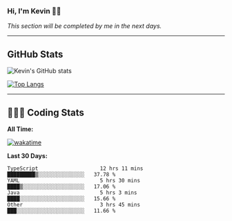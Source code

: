 ### Hi, I'm Kevin 👋🏻

_This section will be completed by me in the next days._


--- 
## GitHub Stats
![Kevin's GitHub stats](https://github-readme-stats.vercel.app/api?username=kevin-kraus&show_icons=true&theme=dark)

[![Top Langs](https://github-readme-stats.vercel.app/api/top-langs/?username=kevin-kraus&layout=compact&theme=dark)]()

---
## 🧑🏻‍💻 Coding Stats

**All Time:**

[![wakatime](https://wakatime.com/badge/user/2ee1869b-72a2-4c21-b5f7-e95432f5a1cf.svg?style=flat)](https://wakatime.com/@2ee1869b-72a2-4c21-b5f7-e95432f5a1cf)

**Last 30 Days:**

<!--START_SECTION:waka-->

```text
TypeScript                    12 hrs 11 mins  █████████▒░░░░░░░░░░░░░░░   37.78 %
YAML                          5 hrs 30 mins   ████▒░░░░░░░░░░░░░░░░░░░░   17.06 %
Java                          5 hrs 3 mins    ████░░░░░░░░░░░░░░░░░░░░░   15.66 %
Other                         3 hrs 45 mins   ███░░░░░░░░░░░░░░░░░░░░░░   11.66 %
```

<!--END_SECTION:waka-->
